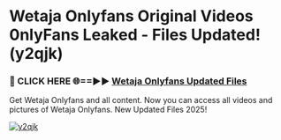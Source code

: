# Wetaja Onlyfans Original Videos 0nlyFans Leaked - Files Updated! (y2qjk)

<h3>🔴 CLICK HERE 🌐==►► <a href="https://tinyurl.com/2m67pmp6" rel="nofollow">Wetaja Onlyfans Updated Files</a></h3>

Get Wetaja Onlyfans and all content. Now you can access all videos and pictures of Wetaja Onlyfans. New Updated Files 2025!

[![y2qjk](https://i.imgur.com/H4QAA4z.gif)](https://tinyurl.com/2m67pmp6)